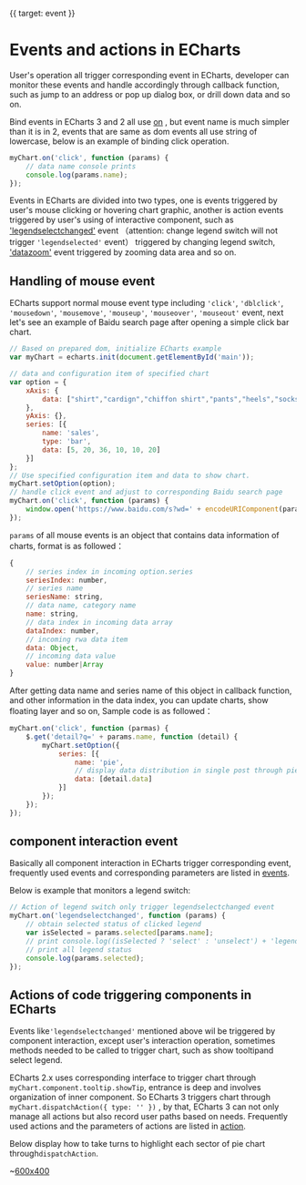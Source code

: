 {{ target: event }}

# Events and actions in ECharts

User's operation all trigger corresponding event in ECharts, developer can monitor these events and handle accordingly through callback function, such as jump to an address or pop up dialog box, or drill down data and so on.

Bind events in ECharts 3 and 2 all use [on](api.html#EChartsInstance.on) ,  but event name is much simpler than it is in 2, events that are same as dom events all use string of lowercase, below is an example of binding click operation.

```js
myChart.on('click', function (params) {
    // data name console prints
    console.log(params.name);
});
```

Events in ECharts are divided into two types, one is events triggered by user's mouse clicking or hovering chart graphic, another is action events triggered by user's using of interactive component, such as  ['legendselectchanged'](api.html#events.legendselectchanged) event （attention: change legend switch will not trigger `'legendselected'` event） triggered by changing legend switch, ['datazoom'](api.html#events.legendselectchanged) event triggered by zooming data area and so on.

## Handling of mouse event 

ECharts support normal mouse event type including `'click'`, `'dblclick'`, `'mousedown'`, `'mousemove'`, `'mouseup'`, `'mouseover'`, `'mouseout'` event, next let's see an example of Baidu search page after opening a simple click bar chart.

```js
// Based on prepared dom, initialize ECharts example
var myChart = echarts.init(document.getElementById('main'));

// data and configuration item of specified chart
var option = {
    xAxis: {
        data: ["shirt","cardign","chiffon shirt","pants","heels","socks"]
    },
    yAxis: {},
    series: [{
        name: 'sales',
        type: 'bar',
        data: [5, 20, 36, 10, 10, 20]
    }]
};
// Use specified configuration item and data to show chart.
myChart.setOption(option);
// handle click event and adjust to corresponding Baidu search page
myChart.on('click', function (params) {
    window.open('https://www.baidu.com/s?wd=' + encodeURIComponent(params.name));
});
```

`params` of all mouse events is an object that contains data information of charts, format is as followed：
```js
{
    // series index in incoming option.series 
    seriesIndex: number,
    // series name
    seriesName: string,
    // data name, category name
    name: string,
    // data index in incoming data array
    dataIndex: number,
    // incoming rwa data item
    data: Object,
    // incoming data value
    value: number|Array
}
```
After getting data name and series name of this object in callback function, and other information in the data index, you can update charts, show floating layer and so on, Sample code is as followed：

```js
myChart.on('click', function (parmas) {
    $.get('detail?q=' + params.name, function (detail) {
        myChart.setOption({
            series: [{
                name: 'pie',
                // display data distribution in single post through pie chart 
                data: [detail.data]
            }]
        });
    });
});
```

## component interaction event

Basically all component interaction in ECharts trigger corresponding event, frequently used events and corresponding parameters are listed in [events](api.html#events).

Below is example that monitors a legend switch:

```js
// Action of legend switch only trigger legendselectchanged event
myChart.on('legendselectchanged', function (params) {
    // obtain selected status of clicked legend
    var isSelected = params.selected[params.name];
    // print console.log((isSelected ? 'select' : 'unselect') + 'legend' + params.name);
    // print all legend status
    console.log(params.selected);
});
```

## Actions of code triggering components in ECharts

Events like`'legendselectchanged'` mentioned above wil be triggered by component interaction, except user's interaction operation, sometimes methods needed to be called to trigger chart, such as show tooltipand select legend.

ECharts 2.x uses corresponding interface to trigger chart through  `myChart.component.tooltip.showTip`, entrance is deep and involves organization of inner component. So ECharts 3 triggers chart through `myChart.dispatchAction({ type: '' })` , by that, ECharts 3 can not only manage all actions but also record user paths based on needs. 
Frequently used actions and the parameters of actions are listed in [action](api.html#action).

Below display how to take turns to highlight each sector of pie chart through`dispatchAction`.

~[600x400](${galleryViewPath}doc-example/pie-highlight&edit=1&reset=1)
